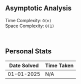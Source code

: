 ## Asymptotic Analysis  
Time Complexity: `O(n)`  
Space Complexity: `O(1)`  

&nbsp;  

## Personal Stats  
| Date Solved | Time Taken |
| ----------- | ---------- |
| 01-01-2025  | N/A | 
